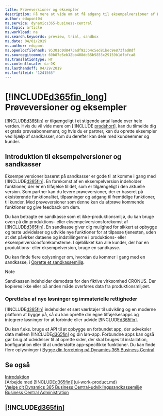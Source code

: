 ```yaml
---
title: Prøveversioner og eksempler
description: Få mere at vide om at få adgang til eksempelversioner af Business Central.
author: edupont04
ms.service: dynamics365-business-central
ms.topic: article
ms.workload: na
ms.search.keywords: preview, trial, sandbox
ms.date: 04/01/2019
ms.author: edupont
ms.openlocfilehash: 95301c0d8473adf923b4c5ed81bec9e873fad8df
ms.sourcegitcommit: 60b87e5eb32bb408dd65b9855c29159b1dfbfca8
ms.translationtype: HT
ms.contentlocale: da-DK
ms.lasthandoff: 04/29/2019
ms.locfileid: "1241565"
---
```

# <a name="included365finlongincludesd365finlongmdmd-trials-and-previews"></a>[!INCLUDE[d365fin_long](includes/d365fin_long_md.md)] Prøveversioner og eksempler

[!INCLUDE[d365fin](includes/d365fin_md.md)] er tilgængeligt i et stigende antal lande over hele verden. Hvis du vil vide mere om [!INCLUDE [prodshort](includes/prodshort.md)], kan du tilmelde dig et gratis prøveabonnement, og hvis du er partner, kan du oprette eksempler ved hjælp af sandkasser, som du derefter kan dele med kundeemner og kunder.  

## <a name="getting-started-with-previews-and-sandboxes"></a>Introduktion til eksempelversioner og sandkasser

Eksempelversioner baseret på sandkasser er gode til at komme i gang med [!INCLUDE[d365fin](includes/d365fin_md.md)]. En forekomst af en eksempelversion indeholder funktioner, der er en tilføjelse til det, som er tilgængeligt i den aktuelle version. Som partner kan du levere prøveversioner, der er baseret på eksisterende funktionalitet, tilpasninger og adgang til fremtidige funktioner, til kunder. Med prøveversioner som denne kan du afprøve kommende funktioner og give feedback om dem.  

<!--To get started with a preview, go to [this page](https://go.microsoft.com/fwlink/?linkid=866045) and provide your work email address. To learn more about [!INCLUDE[d365fin](includes/d365fin_md.md)] and the capabilities it offers, refer to the documentation here on this site.-->

Du kan betragte en sandkasse som et ikke-produktionsmiljø, du kan bruge oven på din produktions- eller eksempelversionsforekomst af [!INCLUDE[d365fin](includes/d365fin_md.md)]. En sandkasse giver dig mulighed for sikkert at opbygge og teste udvidelser og udvikle nye funktioner for at tilpasse tjenesten, uden at det påvirker dataene og indstillingerne i produktions- eller eksempelversionsforekomsterne. I øjeblikket kan alle kunder, der har en produktions- eller eksempelversion, bruge en sandkasse.

Du kan finde flere oplysninger om, hvordan du kommer i gang med en sandkasse, i [Oprette et sandkassemiljø](across-how-create-sandbox-environment.md).  

> [!NOTE]
> Sandkassen indeholder demodata for den fiktive virksomhed CRONUS. Der kopieres ikke eller på anden måde overføres data fra produktionsmiljøet.  

### <a name="building-new-solutions-and-intellectual-property"></a>Oprettelse af nye løsninger og immaterielle rettigheder

[!INCLUDE[d365fin](includes/d365fin_md.md)] indeholder et sæt værktøjer til udvikling og en moderne platform at bygge på, så du kan oprette din egne tilføjelsesapps og integrere løsninger for at forbinde eller udvide [!INCLUDE[d365fin](includes/d365fin_md.md)].  

Du kan f.eks. bruge et API til at opbygge en forbundet app, der udveksler data mellem [!INCLUDE[d365fin](includes/d365fin_md.md)] og din løn-app. Forbundne apps kan også gør brug af udvidelser til at oprette sider, der skal bruges til installation, konfiguration eller til at understøtte app-specifikke funktioner. Du kan finde flere oplysninger i [Bygge din forretning på Dynamics 365 Business Central](/dynamics365/business-central/dev-itpro/developer/readiness/readiness-welcome).

## <a name="see-also"></a>Se også

[Introduktion](product-get-started.md)  
[Arbejde med [!INCLUDE[d365fin](includes/d365fin_md.md)]](ui-work-product.md)  
[Vælge dit Dynamics 365 Business Central-udviklingssandkassemiljø](/dynamics365/business-central/dev-itpro/developer/devenv-sandbox-overview)  
[Business Central Administration](/dynamics365/business-central/dev-itpro/administration/tenant-admin-center)  

## [!INCLUDE[d365fin](includes/free_trial_md.md)]  
